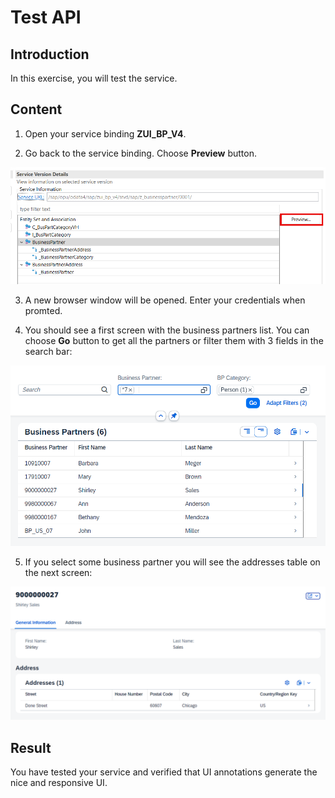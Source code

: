 # Test API

## Introduction 

In this exercise, you will test the service.

## Content

1. Open your service binding **ZUI_BP_V4**.

2. Go back to the service binding. Choose **Preview** button.

  ![Preview](./img/0275-preview-button.png)

3. A new browser window will be opened. Enter your credentials when promted.

4. You should see a first screen with the business partners list. You can choose **Go** button to get all the partners or filter them with 3 fields in the search bar:

  ![First screen](./img/0280-first-screen-test.png)

5. If you select some business partner you will see the addresses table on the next screen:

  ![Second screen](./img/0290-second-screen-test.png)

## Result

You have tested your service and verified that UI annotations generate the nice and responsive UI. 
